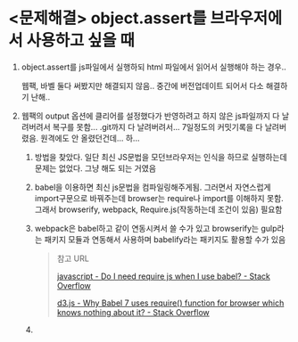 # <문제해결> object.assert를 브라우저에서 사용하고 싶을 때

1. object.assert를 js파일에서 실행하되 html 파일에서 읽어서 실행해야 하는 경우.. 
   
   웹팩, 바벨 둘다 써봤지만 해결되지 않음.. 중간에 버전업데이트 되어서 다소 해결하기 난해..

2. 웹팩의 output 옵션에 클리어를 설정했다가 반영하려고 하지 않은 js파일까지 다 날려버려서 복구를 못함...  .git까지 다 날려버려서... 7일정도의 커밋기록을 다 날려버렸음. 원격에도 안 올렸던건데... 하... 
   
   1. 방법을 찾았다. 일단 최신 JS문법을 모던브라우저는 인식을 하므로 실행하는데 문제는 없었다. 그냥 해도 되는 거였음
   
   2. babel을 이용하면 최신 js문법을 컴파일링해주게됨. 그러면서 자연스럽게 import구문으로 바꿔주는데 browser는 require나 import를 이해하지 못함. 그래서 browserify, webpack, Require.js(작동하는데 조건이 있음) 필요함
   
   3. webpack은 babel하고 같이 연동시켜서 쓸 수가 있고 browserify는 gulp라는 패키지 모듈과 연동해서 사용하며 babelify라는 패키지도 활용할 수가 있음
      
      > 참고 URL
      > 
      > [javascript - Do I need require js when I use babel? - Stack Overflow](https://stackoverflow.com/questions/31593694/do-i-need-require-js-when-i-use-babel)
      > 
      > [d3.js - Why Babel 7 uses require() function for browser which knows nothing about it? - Stack Overflow](https://stackoverflow.com/questions/54063557/why-babel-7-uses-require-function-for-browser-which-knows-nothing-about-it)
      > 
      > 
      
      
   
   4. 
